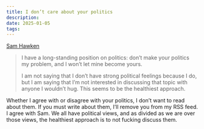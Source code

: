 ```yaml
---
title: I don’t care about your politics
description:
date: 2025-01-05
tags:
---
```


[Sam Hawken](https://samhawken.com/i-dont-care-about-your-politics/)

> I have a long-standing position on politics: don’t make your politics my problem, and I won’t let mine become yours.
>
> I am not saying that I don’t have strong political feelings because I do, but I am saying that I’m not interested in discussing that topic with anyone I wouldn’t hug. This seems to be the healthiest approach.

Whether I agree with or disagree with your politics, I don’t want to read about them. If you must write about them, I’ll remove you from my RSS feed. I agree with Sam. We all have political views, and as divided as we are over those views, the healthiest approach is to not fucking discuss them.
